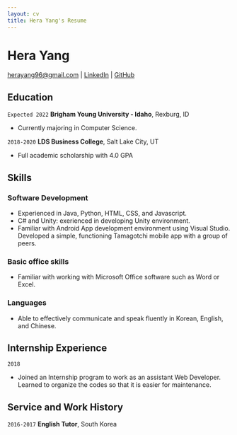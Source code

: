 ```yaml
---
layout: cv
title: Hera Yang's Resume
---
```

# Hera Yang


<div id="webaddress">
<a href="herayang96@gmail.com">herayang96@gmail.com</a>
| <a href="https://www.linkedin.com/groups/13537407/">LinkedIn</a>
| <a href="https://www.linkedin.com/in/hera-yang-3b7217217">GitHub</a>
</div>

<!-- https://www.monique.tech/the-art-of-markdown -->

## Education

`Expected 2022`
__Brigham Young University - Idaho__, Rexburg, ID

- Currently majoring in Computer Science. 

`2018-2020`
__LDS Business College__, Salt Lake City, UT

- Full academic scholarship with 4.0 GPA


## Skills

### Software Development 

- Experienced in Java, Python, HTML, CSS, and Javascript.
- C# and Unity: exerienced in developing Unity environment.
- Familiar with Android App development environment using Visual Studio. Developed a simple, functioning Tamagotchi mobile app with a group of peers.

### Basic office skills  

- Familiar with working with Microsoft Office software such as Word or Excel.  
  
### Languages 
- Able to effectively communicate and speak fluently in  Korean, English,  and Chinese. 

## Internship Experience 
`2018` 
- Joined an Internship program to work as an assistant Web Developer. Learned to organize the codes so that it is easier for maintenance.
## Service and Work History

`2016-2017`
__English Tutor__, South Korea



<!-- ### Footer

Last updated: May 2021 -->


